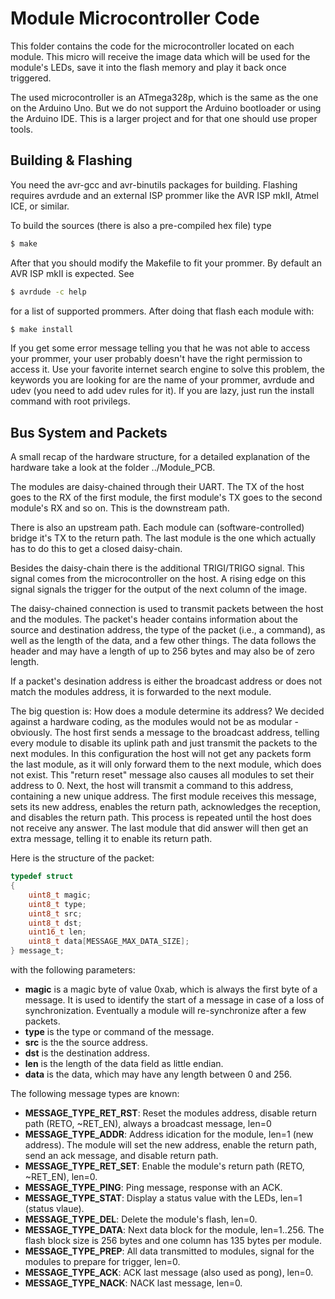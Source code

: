 # Module Microcontroller Code
This folder contains the code for the microcontroller located on each module. This micro will receive the image data which will be used for the module's LEDs, save it into the flash memory and play it back once triggered.

The used microcontroller is an ATmega328p, which is the same as the one on the Arduino Uno. But we do not support the Arduino bootloader or using the Arduino IDE. This is a larger project and for that one should use proper tools.

## Building & Flashing
You need the avr-gcc and avr-binutils packages for building. Flashing requires avrdude and an external ISP prommer like the AVR ISP mkII, Atmel ICE, or similar.

To build the sources (there is also a pre-compiled hex file) type
```sh
$ make
```

After that you should modify the Makefile to fit your prommer. By default an AVR ISP mkII is expected. See
```sh
$ avrdude -c help
```
for a list of supported prommers. After doing that flash each module with:
```sh
$ make install
```
If you get some error message telling you that he was not able to access your prommer, your user probably doesn't have the right permission to access it. Use your favorite internet search engine to solve this problem, the keywords you are looking for are the name of your prommer, avrdude and udev (you need to add udev rules for it). If you are lazy, just run the install command with root privilegs.

## Bus System and Packets
A small recap of the hardware structure, for a detailed explanation of the hardware take a look at the folder ../Module_PCB.

The modules are daisy-chained through their UART. The TX of the host goes to the RX of the first module, the first module's TX goes to the second module's RX and so on. This is the downstream path.

There is also an upstream path. Each module can (software-controlled) bridge it's TX to the return path. The last module is the one which actually has to do this to get a closed daisy-chain.

Besides the daisy-chain there is the additional TRIGI/TRIGO signal. This signal comes from the microcontroller on the host. A rising edge on this signal signals the trigger for the output of the next column of the image.

The daisy-chained connection is used to transmit packets between the host and the modules. The packet's header contains information about the source and destination address, the type of the packet (i.e., a command), as well as the length of the data, and a few other things. The data follows the header and may have a length of up to 256 bytes and may also be of zero length.

If a packet's desination address is either the broadcast address or does not match the modules address, it is forwarded to the next module.

The big question is: How does a module determine its address? We decided against a hardware coding, as the modules would not be as modular - obviously. The host first sends a message to the broadcast address, telling every module to disable its uplink path and just transmit the packets to the next modules. In this configuration the host will not get any packets form the last module, as it will only forward them to the next module, which does not exist. This "return reset" message also causes all modules to set their address to 0. Next, the host will transmit a command to this address, containing a new unique address. The first module receives this message, sets its new address, enables the return path, acknowledges the reception, and disables the return path. This process is repeated until the host does not receive any answer. The last module that did answer will then get an extra message, telling it to enable its return path.

Here is the structure of the packet:
```c
typedef struct
{
    uint8_t magic;
    uint8_t type;
    uint8_t src;
    uint8_t dst;
    uint16_t len;
    uint8_t data[MESSAGE_MAX_DATA_SIZE];
} message_t;

```
with the following parameters:
- **magic** is a magic byte of value 0xab, which is always the first byte of a message. It is used to identify the start of a message in case of a loss of synchronization. Eventually a module will re-synchronize after a few packets.
- **type** is the type or command of the message.
- **src** is the the source address.
- **dst** is the destination address.
- **len** is the length of the data field as little endian.
- **data** is the data, which may have any length between 0 and 256.

The following message types are known:
- **MESSAGE_TYPE_RET_RST**: Reset the modules address, disable return path (RETO, ~RET_EN), always a broadcast message, len=0
- **MESSAGE_TYPE_ADDR**: Address idication for the module, len=1 (new address). The module will set the new address, enable the return path, send an ack message, and disable return path.
- **MESSAGE_TYPE_RET_SET**: Enable the module's return path (RETO, ~RET_EN), len=0.
- **MESSAGE_TYPE_PING**: Ping message, response with an ACK.
- **MESSAGE_TYPE_STAT**: Display a status value with the LEDs, len=1 (status vlaue).
- **MESSAGE_TYPE_DEL**: Delete the module's flash, len=0.
- **MESSAGE_TYPE_DATA**: Next data block for the module, len=1..256. The flash block size is 256 bytes and one column has 135 bytes per module.
- **MESSAGE_TYPE_PREP**: All data transmitted to modules, signal for the modules to prepare for trigger, len=0.
- **MESSAGE_TYPE_ACK**: ACK last message (also used as pong), len=0.
- **MESSAGE_TYPE_NACK**: NACK last message, len=0.

